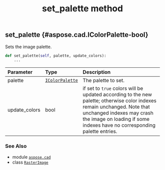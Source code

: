 ﻿---
title: set_palette method
second_title: Aspose.CAD for Python via .NET API References
description: 
type: docs
weight: 390
url: /python-net/aspose.cad/rasterimage/set_palette/
is_root: false
---

## set_palette {#aspose.cad.IColorPalette-bool}

Sets the image palette.



```python
def set_palette(self, palette, update_colors):
    ...
```


| Parameter | Type | Description |
| :- | :- | :- |
| palette | [`IColorPalette`](/cad/python-net/aspose.cad/icolorpalette) | The palette to set. |
| update_colors | bool | if set to `true` colors will be updated according to the new palette; otherwise color indexes remain unchanged. Note that unchanged indexes may crash the image on loading if some indexes have no corresponding palette entries. |



### See Also
* module [`aspose.cad`](../../)
* class [`RasterImage`](/cad/python-net/aspose.cad/rasterimage)
